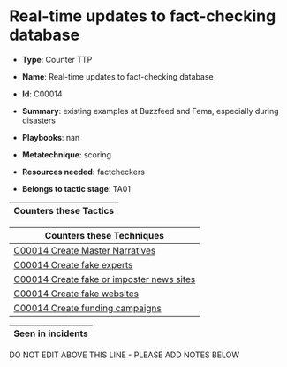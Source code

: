 # Real-time updates to fact-checking database

* **Type**: Counter TTP

* **Name**: Real-time updates to fact-checking database

* **Id**: C00014

* **Summary**: existing examples at Buzzfeed and Fema, especially during disasters

* **Playbooks**: nan

* **Metatechnique**: scoring

* **Resources needed:** factcheckers

* **Belongs to tactic stage**: TA01


| Counters these Tactics |
| ---------------------- |



| Counters these Techniques |
| ------------------------- |
| [C00014 Create Master Narratives](../techniques/C00014.md) |
| [C00014 Create fake experts](../techniques/C00014.md) |
| [C00014 Create fake or imposter news sites](../techniques/C00014.md) |
| [C00014 Create fake websites](../techniques/C00014.md) |
| [C00014 Create funding campaigns](../techniques/C00014.md) |



| Seen in incidents |
| ----------------- |


DO NOT EDIT ABOVE THIS LINE - PLEASE ADD NOTES BELOW